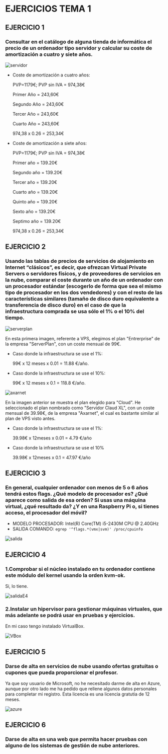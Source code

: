 # EJERCICIOS TEMA 1

## EJERCICIO 1
### Consultar en el catálogo de alguna tienda de informática el precio de un ordenador tipo servidor y calcular su coste de amortización a cuatro y siete años.

![servidor](https://github.com/JaviMancilla/Ejercicios_IV_18-19/blob/master/Ejercicios_Tema_1/Imagenes_T1/servidor.png)


- Coste de amortización a cuatro años:

	PVP=1179€;      PVP sin IVA = 974,38€

	Primer Año = 243,60€

	Segundo Año = 243,60€

	Tercer Año = 243,60€

	Cuarto Año = 243,60€	

	974,38 x 0.26 = 253,34€


- Coste de amortización a siete años:

	PVP=1179€;      PVP sin IVA = 974,38€

	Primer año = 139.20€

	Segundo año = 139.20€

	Tercer año = 139.20€

	Cuarto año = 139.20€

	Quinto año = 139.20€

	Sexto año = 139.20€

	Septimo año = 139.20€

	974,38 x 0.26 = 253,34€


## EJERCICIO 2
### Usando las tablas de precios de servicios de alojamiento en Internet “clásicos”, es decir, que ofrezcan Virtual Private Servers o servidores físicos, y de proveedores de servicios en la nube, comparar el coste durante un año de un ordenador con un procesador estándar (escogerlo de forma que sea el mismo tipo de procesador en los dos vendedores) y con el resto de las características similares (tamaño de disco duro equivalente a transferencia de disco duro) en el caso de que la infraestructura comprada se usa sólo el 1% o el 10% del tiempo.

![serverplan](https://github.com/JaviMancilla/Ejercicios_IV_18-19/blob/master/Ejercicios_Tema_1/Imagenes_T1/VPS_ejerc2.PNG?raw=true)

En esta primera imagen, referente a VPS, elegimos el plan "Entrerprise" de la empresa "ServerPlan", con un coste mensual de 99€. 

- Caso donde la infraestructura se use el 1%:
    
	99€ x 12 meses x 0.01 = 11.88 €/año.

- Caso donde la infraestructura se use el 10%:
    
	99€ x 12 meses x 0.1 = 118.8 €/año.

![axarnet](https://github.com/JaviMancilla/Ejercicios_IV_18-19/blob/master/Ejercicios_Tema_1/Imagenes_T1/Cloud_ejerc2.PNG?raw=true)

En la imagen anterior se muestra el plan elegido para "Cloud". He seleccionado el plan nombrado como "Servidor Claud XL", con un coste mensual de 39.98€, de la empresa "Axarnet", el cual es bastante similar al plan de VPS visto antes.
- Caso donde la infraestructura se use el 1%:

	39.98€ x 12meses x 0.01 = 4.79 €/año

- Caso donde la infraestructura se use el 10%

	39.98€ x 12meses x 0.1 = 47.97 €/año

## EJERCICIO 3
### En general, cualquier ordenador con menos de 5 o 6 años tendrá estos flags. ¿Qué modelo de procesador es? ¿Qué aparece como salida de esa orden? Si usas una máquina virtual, ¿qué resultado da? ¿Y en una Raspberry Pi o, si tienes acceso, el procesador del móvil?


- MODELO PROCESADOR: Intel(R) Core(TM) i5-2430M CPU @ 2.40GHz
- SALIDA COMANDO: ``egrep '^flags.*(vmx|svm)' /proc/cpuinfo``

![salida](https://github.com/JaviMancilla/Ejercicios_IV_18-19/blob/master/Ejercicios_Tema_1/Imagenes_T1/salidadE3.png?raw=true)

## EJERCICIO 4
### 1.Comprobar si el núcleo instalado en tu ordenador contiene este módulo del kernel usando la orden kvm-ok.

Si, lo tiene.

![salidaE4](https://github.com/JaviMancilla/Ejercicios_IV_18-19/blob/master/Ejercicios_Tema_1/Imagenes_T1/salidaE4_1.png?raw=true)


### 2.Instalar un hipervisor para gestionar máquinas virtuales, que más adelante se podrá usar en pruebas y ejercicios.

En mi caso tengo instalado VirtualBox.

![VBox](https://github.com/JaviMancilla/Ejercicios_IV_18-19/blob/master/Ejercicios_Tema_1/Imagenes_T1/salidaE4_2.png?raw=true)

## EJERCICIO 5
### Darse de alta en servicios de nube usando ofertas gratuitas o cupones que pueda proporcionar el profesor.

Ya que soy usuario de Microsoft, no he necesitado darme de alta en Azure, aunque por otro lado me ha pedido que rellene algunos datos personales para completar mi registro. Esta licencia es una licencia gratutia de 12 meses. 

![azure](https://github.com/JaviMancilla/Ejercicios_IV_18-19/blob/master/Ejercicios_Tema_1/Imagenes_T1/azure.png?raw=true)

## EJERCICIO 6
### Darse de alta en una web que permita hacer pruebas con alguno de los sistemas de gestión de nube anteriores.
